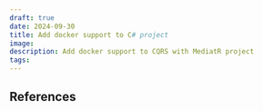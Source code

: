 ```yaml
---
draft: true
date: 2024-09-30
title: Add docker support to C# project
image:
description: Add docker support to CQRS with MediatR project
tags: 
---
```


## References

## 